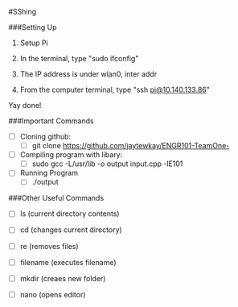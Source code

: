 #SShing

###Setting Up

1) Setup Pi

2) In the terminal, type "sudo ifconfig"

3) The IP address is under wlan0, inter addr

4) From the computer terminal, type "ssh pi@10.140.133.86"

Yay done!

###Important Commands

- [ ] Cloning github:
    - [ ] git clone https://github.com/jaytewkay/ENGR101-TeamOne-
- [ ] Compiling program with libary:
    - [ ] sudo gcc -L/usr/lib -o output input.cpp -lE101
- [ ] Running Program
    - [ ] ./output
    
###Other Useful Commands
- [ ] ls (current directory contents)
- [ ] cd (changes current directory)
- [ ] re (removes files)
- [ ] filename (executes filename)
- [ ] mkdir (creaes new folder)
- [ ] nano (opens editor)

